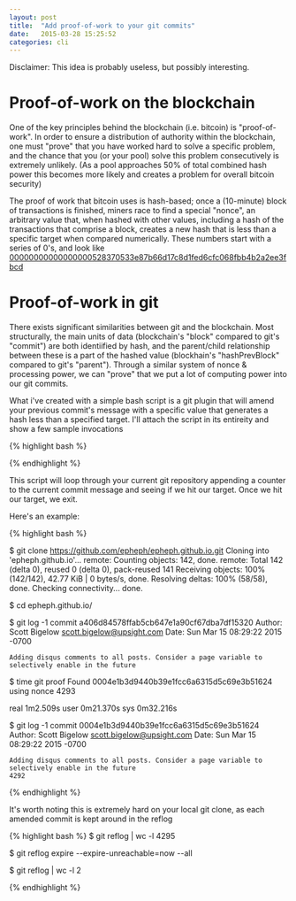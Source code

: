 ```yaml
---
layout: post
title:  "Add proof-of-work to your git commits"
date:   2015-03-28 15:25:52
categories: cli
---
```


Disclaimer: This idea is probably useless, but possibly interesting.

Proof-of-work on the blockchain
===============================

One of the key principles behind the blockchain (i.e. bitcoin) is "proof-of-work". In order to ensure a distribution of authority within the blockchain, one must "prove" that you have worked hard to solve a specific problem, and the chance that you (or your pool) solve this problem consecutively is extremely unlikely. (As a pool approaches 50% of total combined hash power this becomes more likely and creates a problem for overall bitcoin security)

The proof of work that bitcoin uses is hash-based; once a (10-minute) block of transactions is finished, miners race to find a special "nonce", an arbitrary value that, when hashed with other values, including a hash of the transactions that comprise a block, creates a new hash that is less than a specific target when compared numerically. These numbers start with a series of 0's, and look like [00000000000000000528370533e87b66d17c8d1fed6cfc068fbb4b2a2ee3fbcd](http://blockexplorer.com/block/00000000000000001e8d6829a8a21adc5d38d0a473b144b6765798e61f98bd1d)


Proof-of-work in git
====================
There exists significant similarities between git and the blockchain. Most structurally, the main units of data (blockchain's "block" compared to git's "commit") are both identiified by hash, and the parent/child relationship between these is a part of the hashed value (blockhain's "hashPrevBlock" compared to git's "parent"). Through a similar system of nonce & processing power, we can "prove" that we put a lot of computing power into our git commits.

What i've created with a simple bash script is a git plugin that will amend your previous commit's message with a specific value that generates a hash less than a specified target. I'll attach the script in its entireity and show a few sample invocations

{% highlight bash %}

{% endhighlight %}

This script will loop through your current git repository appending a counter to the current commit message and seeing if we hit our target. Once we hit our target, we exit.

Here's an example: 

{% highlight bash %}

$ git clone https://github.com/epheph/epheph.github.io.git
Cloning into 'epheph.github.io'...
remote: Counting objects: 142, done.
remote: Total 142 (delta 0), reused 0 (delta 0), pack-reused 141
Receiving objects: 100% (142/142), 42.77 KiB | 0 bytes/s, done.
Resolving deltas: 100% (58/58), done.
Checking connectivity... done.

$ cd epheph.github.io/

$ git log -1
commit a406d84578ffab5cb647e1a90cf67dba7df15320
Author: Scott Bigelow <scott.bigelow@upsight.com>
Date:   Sun Mar 15 08:29:22 2015 -0700

    Adding disqus comments to all posts. Consider a page variable to selectively enable in the future

$ time git proof
Found 0004e1b3d9440b39e1fcc6a6315d5c69e3b51624 using nonce 4293

real	1m2.509s
user	0m21.370s
sys	0m32.216s

$ git log -1
commit 0004e1b3d9440b39e1fcc6a6315d5c69e3b51624
Author: Scott Bigelow <scott.bigelow@upsight.com>
Date:   Sun Mar 15 08:29:22 2015 -0700

    Adding disqus comments to all posts. Consider a page variable to selectively enable in the future
    4292

{% endhighlight %}

It's worth noting this is extremely hard on your local git clone, as each amended commit is kept around in the reflog 

{% highlight bash %}
$ git reflog | wc -l
    4295

$ git reflog expire --expire-unreachable=now --all

$ git reflog | wc -l
       2

{% endhighlight %}
